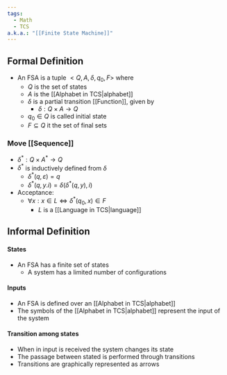 ```yaml
---
tags:
  - Math
  - TCS
a.k.a.: "[[Finite State Machine]]"
---
```

## Formal Definition
- An FSA is a tuple $<Q, A, \delta, q_0, F>$ where
	- $Q$ is the set of states
	- $A$ is the [[Alphabet in TCS|alphabet]]
	- $\delta$ is a partial transition [[Function]], given by
		- $\delta: Q\times A\to Q$
	- $q_0\in Q$ is called initial state
	- $F\subseteq Q$ it the set of final sets
### Move [[Sequence]]
- $\delta^*: Q\times A^*\to Q$
- $\delta^*$ is inductively defined from $\delta$
	- $\delta^*(q,\varepsilon)=q$
	- $\delta^*(q,y.i)=\delta(\delta^*(q,y),i)$
- Acceptance:
	- $\forall x: x\in L\iff \delta^*(q_0,x)\in F$
		- $L$ is a [[Language in TCS|language]] 
## Informal Definition
#### States
- An FSA has a finite set of states
	- A system has a limited number of configurations
#### Inputs
- An FSA is defined over an [[Alphabet in TCS|alphabet]]
- The symbols of the [[Alphabet in TCS|alphabet]] represent the input of the system
#### Transition among states
- When in input is received the system changes its state
- The passage between stated is performed through transitions
- Transitions are graphically represented as arrows

